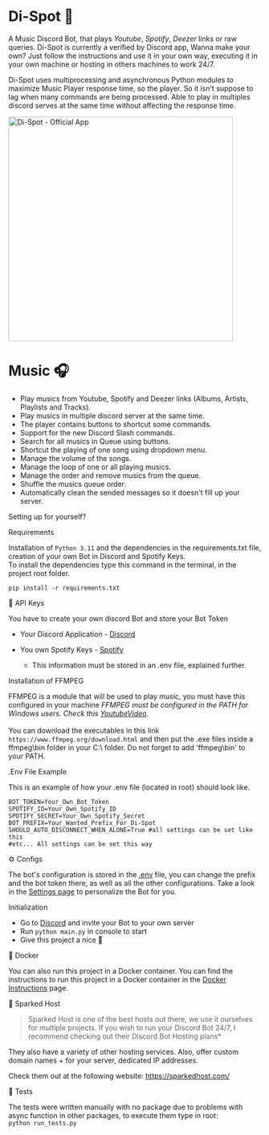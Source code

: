 # Di-Spot 🎼

A Music Discord Bot, that plays *Youtube*, *Spotify*, *Deezer* links or raw queries. Di-Spot is currently a verified by Discord app, Wanna make your own? 
Just follow the instructions and use it in your own way, executing it in your own machine or hosting in others machines to work 24/7.

Di-Spot uses multiprocessing and asynchronous Python modules to maximize Music Player response time, so the player. 
So it isn't suppose to lag when many commands are being processed.
Able to play in multiples discord serves at the same time without affecting the response time.

<img width="447" alt="Di-Spot - Official App" src="https://github.com/user-attachments/assets/1842c3f7-aa8f-4090-840e-46201efa2f21" />

# Music 🎧

- Play musics from Youtube, Spotify and Deezer links (Albums, Artists, Playlists and Tracks).
- Play musics in multiple discord server at the same time.
- The player contains buttons to shortcut some commands. 
- Support for the new Discord Slash commands.
- Search for all musics in Queue using buttons.
- Shortcut the playing of one song using dropdown menu.
- Manage the volume of the songs.
- Manage the loop of one or all playing musics.
- Manage the order and remove musics from the queue.
- Shuffle the musics queue order.
- Automatically clean the sended messages so it doesn't fill up your server.


Setting up for yourself?

Requirements

Installation of ``Python 3.11`` and the dependencies in the requirements.txt file, creation of your own Bot in Discord and Spotify Keys. <br>
To install the dependencies type this command in the terminal, in the project root folder.

```
pip install -r requirements.txt

```

🔑 API Keys

You have to create your own discord Bot and store your Bot Token 
* Your Discord Application - [Discord](https://discord.com/developers)
* You own Spotify Keys - [Spotify](https://developer.spotify.com/dashboard/applications)

   - This information must be stored in an .env file, explained further.


Installation of FFMPEG

FFMPEG is a module that will be used to play music, you must have this configured in your machine
*FFMPEG must be configured in the PATH for Windows users. Check this [YoutubeVideo](https://www.youtube.com/watch?v=r1AtmY-RMyQ&t=114s&ab_channel=TroubleChute).* <br><br>
You can download the executables in this link `https://www.ffmpeg.org/download.html` and then put the .exe files inside a ffmpeg\bin folder in your C:\ folder. Do not forget to add 'ffmpeg\bin' to your PATH.


.Env File Example

This is an example of how your .env file (located in root) should look like.

```env
BOT_TOKEN=Your_Own_Bot_Token
SPOTIFY_ID=Your_Own_Spotify_ID
SPOTIFY_SECRET=Your_Own_Spotify_Secret
BOT_PREFIX=Your_Wanted_Prefix_For_Di-Spot
SHOULD_AUTO_DISCONNECT_WHEN_ALONE=True #all settings can be set like this
#etc... All settings can be set this way
```

⚙️ Configs

The bot's configuration is stored in the [.env](.env) file, you can change the prefix and the bot token there, as well as all the other configurations.
Take a look in the [Settings page](.github/Docs/SETTINGS.md) to personalize the Bot for you.


Initialization

- Go to [Discord](https://discord.com/developers) and invite your Bot to your own server
- Run ```python main.py``` in console to start
- Give this project a nice 🌟


🐳 Docker

You can also run this project in a Docker container. You can find the instructions to run this project in a Docker container in the [Docker Instructions](.github/Docs/DOCKER.md) page.


🚀 Sparked Host

> Sparked Host is one of the best hosts out there, we use it ourselves for multiple projects. If you wish to run your Discord Bot 24/7, I recommend checking out their Discord Bot Hosting plans* <br>

They also have a variety of other hosting services. Also, offer custom domain names + for your server, dedicated IP addresses.  

Check them out at the following website: https://sparkedhost.com/

🧪 Tests

The tests were written manually with no package due to problems with async function in other packages, to execute them type in root: <br>
`python run_tests.py`<br>
